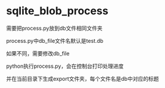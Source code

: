 # sqlite_blob_process

需要把process.py放到db文件相同文件夹

process.py中db_file文件名默认是test.db

如果不同，需要修改db_file

python执行process.py，会在控制台打印处理进度

并在当前目录下生成export文件夹，每个文件名是db中对应的标题